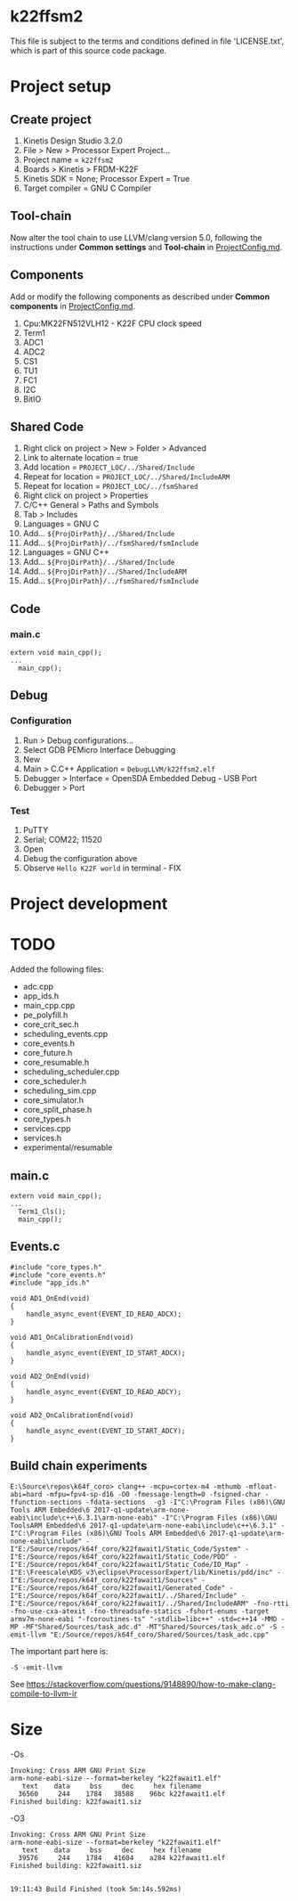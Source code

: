 # k22ffsm2

This file is subject to the terms and conditions defined in file 'LICENSE.txt', which is part of this source code package.

# Project setup

## Create project

1. Kinetis Design Studio 3.2.0
1. File > New > Processor Expert Project...
1. Project name = `k22ffsm2`
1. Boards > Kinetis > FRDM-K22F
1. Kinetis SDK = None; Processor Expert = True
1. Target compiler = GNU C Compiler

## Tool-chain

Now alter the tool chain to use LLVM/clang version 5.0, following the instructions under **Common settings** and **Tool-chain** in [ProjectConfig.md](../ProjectConfig.md).

## Components

Add or modify the following components as described under **Common components** in [ProjectConfig.md](../ProjectConfig.md).

1. Cpu:MK22FN512VLH12 - K22F CPU clock speed
1. Term1
1. ADC1
1. ADC2
1. CS1
1. TU1
1. FC1
1. I2C
1. BitIO

## Shared Code

1. Right click on project > New > Folder > Advanced
1. Link to alternate location = true
1. Add location = `PROJECT_LOC/../Shared/Include`
1. Repeat for location = `PROJECT_LOC/../Shared/IncludeARM`
1. Repeat for location = `PROJECT_LOC/../fsmShared`
1. Right click on project > Properties
1. C/C++ General > Paths and Symbols
1. Tab > Includes
1. Languages = GNU C
1. Add... `${ProjDirPath}/../Shared/Include`
1. Add... `${ProjDirPath}/../fsmShared/fsmInclude`
1. Languages = GNU C++
1. Add... `${ProjDirPath}/../Shared/Include`
1. Add... `${ProjDirPath}/../Shared/IncludeARM`
1. Add... `${ProjDirPath}/../fsmShared/fsmInclude`

## Code

### main.c

```
extern void main_cpp();
...
  main_cpp();
```

## Debug

### Configuration

1. Run > Debug configurations...
1. Select GDB PEMicro Interface Debugging
1. New
1. Main > C.C++ Application = `DebugLLVM/k22ffsm2.elf`
1. Debugger > Interface = OpenSDA Embedded Debug - USB Port
1. Debugger > Port

### Test

1. PuTTY 
1. Serial; COM22; 11520
1. Open
1. Debug the configuration above
1. Observe `Hello K22F world` in terminal - FIX

# Project development

# TODO

Added the following files:

- adc.cpp
- app_ids.h
- main_cpp.cpp
- pe_polyfill.h
- core_crit_sec.h
- scheduling_events.cpp
- core_events.h
- core_future.h
- core_resumable.h
- scheduling_scheduler.cpp
- core_scheduler.h
- scheduling_sim.cpp
- core_simulator.h
- core_split_phase.h
- core_types.h
- services.cpp
- services.h
- experimental/resumable

## main.c

```
extern void main_cpp();
...
  Term1_Cls();
  main_cpp();
```

## Events.c
```
#include "core_types.h"
#include "core_events.h"
#include "app_ids.h"

void AD1_OnEnd(void)
{
	handle_async_event(EVENT_ID_READ_ADCX);
}

void AD1_OnCalibrationEnd(void)
{
	handle_async_event(EVENT_ID_START_ADCX);
}

void AD2_OnEnd(void)
{
	handle_async_event(EVENT_ID_READ_ADCY);
}

void AD2_OnCalibrationEnd(void)
{
	handle_async_event(EVENT_ID_START_ADCY);
}
```

## Build chain experiments
`
E:\Source\repos\k64f_coro>
clang++ -mcpu=cortex-m4 -mthumb -mfloat-abi=hard -mfpu=fpv4-sp-d16 -O0 -fmessage-length=0 -fsigned-char -ffunction-sections -fdata-sections  -g3 -I"C:\Program Files (x86)\GNU Tools ARM Embedded\6 2017-q1-update\arm-none-eabi\include\c++\6.3.1\arm-none-eabi" -I"C:\Program Files (x86)\GNU ToolsARM Embedded\6 2017-q1-update\arm-none-eabi\include\c++\6.3.1" -I"C:\Program Files (x86)\GNU Tools ARM Embedded\6 2017-q1-update\arm-none-eabi\include" -I"E:/Source/repos/k64f_coro/k22fawait1/Static_Code/System" -I"E:/Source/repos/k64f_coro/k22fawait1/Static_Code/PDD" -I"E:/Source/repos/k64f_coro/k22fawait1/Static_Code/IO_Map" -I"E:\Freescale\KDS_v3\eclipse\ProcessorExpert/lib/Kinetis/pdd/inc" -I"E:/Source/repos/k64f_coro/k22fawait1/Sources" -I"E:/Source/repos/k64f_coro/k22fawait1/Generated_Code" -I"E:/Source/repos/k64f_coro/k22fawait1/../Shared/Include" -I"E:/Source/repos/k64f_coro/k22fawait1/../Shared/IncludeARM" -fno-rtti -fno-use-cxa-atexit -fno-threadsafe-statics -fshort-enums -target armv7m-none-eabi "-fcoroutines-ts" "-stdlib=libc++" -std=c++14 -MMD -MP -MF"Shared/Sources/task_adc.d" -MT"Shared/Sources/task_adc.o" -S -emit-llvm "E:/Source/repos/k64f_coro/Shared/Sources/task_adc.cpp"
`

The important part here is:

`-S -emit-llvm`

See https://stackoverflow.com/questions/9148890/how-to-make-clang-compile-to-llvm-ir

# Size

-Os

```
Invoking: Cross ARM GNU Print Size
arm-none-eabi-size --format=berkeley "k22fawait1.elf"
   text	   data	    bss	    dec	    hex	filename
  36560	    244	   1784	  38588	   96bc	k22fawait1.elf
Finished building: k22fawait1.siz
 ```

-O3

```
Invoking: Cross ARM GNU Print Size
arm-none-eabi-size --format=berkeley "k22fawait1.elf"
   text	   data	    bss	    dec	    hex	filename
  39576	    244	   1784	  41604	   a284	k22fawait1.elf
Finished building: k22fawait1.siz
 

19:11:43 Build Finished (took 5m:14s.592ms)
```


